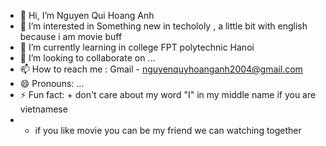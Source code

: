 - 👋 Hi, I’m Nguyen Qui Hoang Anh 
- 👀 I’m interested in Something new in techololy , a little bit with english because i am movie buff 
- 🌱 I’m currently learning in college FPT polytechnic Hanoi
- 💞️ I’m looking to collaborate on ...
- 📫 How to reach me : Gmail - nguyenquyhoanganh2004@gmail.com
- 😄 Pronouns: ...
- ⚡ Fun fact: + don't care about my word "I" in my middle name if you are vietnamese
- + if you like movie you can be my friend we can watching together
<!---->
